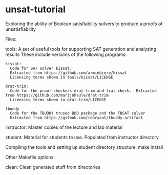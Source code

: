 # unsat-tutorial
Exploring the ability of Boolean satisfiability solvers to produce a proofs of unsatisfiability

Files:

  tools:
    A set of useful tools for supporting SAT generation and analyzing results
    These include versions of the following programs:

    kissat:
      Code for SAT solver kissat.
      Extracted from https://github.com/arminbiere/kissat
      Licensing terms shown in tools/kissat/LICENSE

    drat-trim:
      Code for the proof checkers drat-trim and lrat-check.  Extracted from https://github.com/marijnheule/drat-trim
      Licensing terms shown in drat-trim/LICENSE

    tbuddy
      Code for the TBUDDY trused BDD package and the TBSAT solver
      Extracted from https://github.com/rebryant/tbuddy-artifact

  instructor:
    Master copies of the lecture and lab material

  student:
    Material for students to use.  Populated from instructor directory

Compiling the tools and setting up student directory structure:
    make install

Other Makefile options:

  clean:
    Clean generated stuff from directories
    
